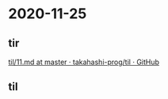 # 2020-11-25

## tir
[til/11\.md at master · takahashi\-prog/til · GitHub](https://github.com/takahashi-prog/til/blob/master/tir/2020/11.md#25)

## til
